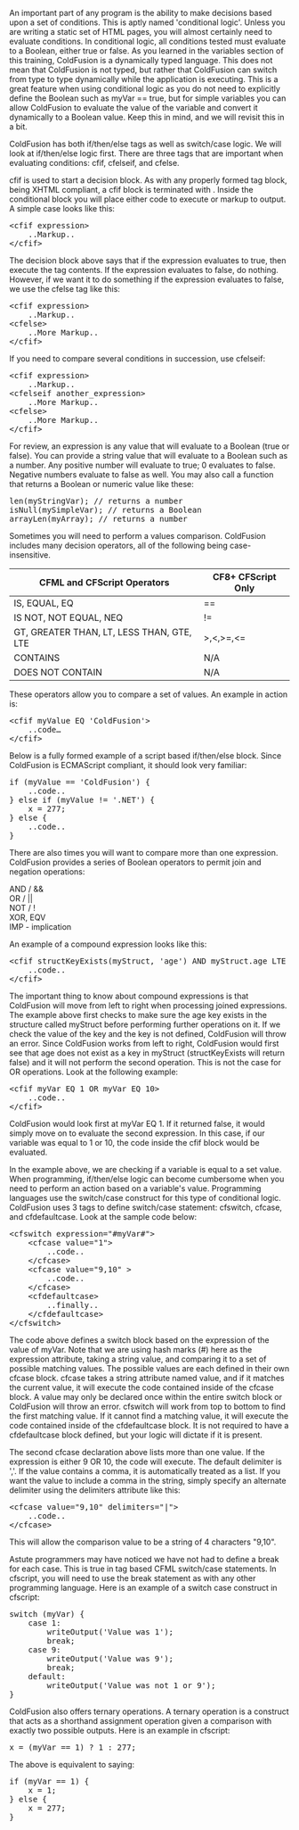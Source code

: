 <p>
	An important part of any program is the ability to make decisions based upon a set of conditions.  This is aptly named 'conditional logic'.  Unless you are writing a static set of HTML pages, you will almost certainly need to evaluate conditions.  In conditional logic, all conditions tested must evaluate to a Boolean, either true or false.  As you learned in the variables section of this training, ColdFusion is a dynamically typed language.  This does not mean that ColdFusion is not typed, but rather that ColdFusion can switch from type to type dynamically while the application is executing.  This is a great feature when using conditional logic as you do not need to explicitly define the Boolean such as <span class="code">myVar == true</span>, but for simple variables you can allow ColdFusion to evaluate the value of the variable and convert it dynamically to a Boolean value.  Keep this in mind, and we will revisit this in a bit.
</p>

<p>
	ColdFusion has both <span class="code">if/then/else</span> tags as well as <span class="code">switch/case</span> logic.  We will look at <span class="code">if/then/else</span> logic first.  There are three tags that are important when evaluating conditions: <span class="code">cfif</span>, <span class="code">cfelseif</span>, and <span class="code">cfelse</span>.
</p>

<p>
	<span class="code">cfif</span> is used to start a decision block.  As with any properly formed tag block, being XHTML compliant, a <span class="code">cfif</span> block is terminated with </cfif>. Inside the conditional block you will place either code to execute or markup to output.  A simple case looks like this:
</p>
<pre>
&lt;cfif expression>
	..Markup..
&lt;/cfif>
</pre>
<p>
	The decision block above says that if the expression evaluates to <span class="code">true</span>, then execute the tag contents.  If the expression evaluates to <span class="code">false</span>, do nothing.  However, if we want it to do something if the expression evaluates to false, we use the <span class="code">cfelse</span> tag like this:
</p>
<pre>
&lt;cfif expression>
	..Markup..
&lt;cfelse>
	..More Markup..
&lt;/cfif>
</pre>
<p>
	If you need to compare several conditions in succession, use <span class="code">cfelseif</span>:
</p>
<pre>
&lt;cfif expression>
	..Markup..
&lt;cfelseif another_expression>
	..More Markup..
&lt;cfelse>
	..More Markup..
&lt;/cfif>
</pre>
<p>
	For review, an expression is any value that will evaluate to a Boolean (<span class="code">true</span> or <span class="code">false</span>).  You can provide a string value that will evaluate to a Boolean such as a number.  Any positive number will evaluate to <span class="code">true</span>; 0 evaluates to <span class="code">false</span>.  Negative numbers evaluate to <span class="code">false</span> as well.  You may also call a function that returns a Boolean or numeric value like these:
</p>

<pre>
len(myStringVar); // returns a number
isNull(mySimpleVar); // returns a Boolean
arrayLen(myArray); // returns a number
</pre>

<p>
	Sometimes you will need to perform a values comparison.  ColdFusion includes many decision operators, all of the following being case-insensitive.
</p>

<table>
	<thead>
		<tr>
			<th>
				CFML and CFScript Operators
			</th>
			<th>
				CF8+ CFScript Only
			</th>
		</tr>
	</thead>
	<tbody>
		<tr>
			<td>
				IS, EQUAL, EQ   
			</td>
			<td>
				==
			</td>
		</tr>
		<tr>
			<td>
				IS NOT, NOT EQUAL, NEQ   
			</td>
			<td>
				!=
			</td>
		</tr>
		<tr>
			<td>
				GT, GREATER THAN, LT, LESS THAN, GTE, LTE
			</td>
			<td>
				>,<,>=,<=
			</td>
		</tr>
		<tr>
			<td>
				CONTAINS
			</td>
			<td>
				N/A
			</td>
		</tr>
		<tr>
			<td>
				DOES NOT CONTAIN
			</td>
			<td>
				N/A
			</td>
		</tr>
	</tbody>
</table>

<p>
	These operators allow you to compare a set of values.  An example in action is:
</p>
<pre>
&lt;cfif myValue EQ 'ColdFusion'>
	..code…
&lt;/cfif>
</pre>

<p>
	Below is a fully formed example of a script based <span class="code">if/then/else</span> block.  Since ColdFusion is ECMAScript compliant, it should look very familiar:
</p>

<pre>
if (myValue == 'ColdFusion') {
	..code..
} else if (myValue != '.NET') {
	x = 277;
} else {
	..code..
}
</pre>
<p>
	There are also times you will want to compare more than one expression.  ColdFusion provides a series of Boolean operators to permit join and negation operations:
</p>

<p>
AND   /   &&<br />
OR   /   ||<br />
NOT   /   !<br />
XOR, EQV<br />
IMP - implication<br />
</p>

<p>
	An example of a compound expression looks like this:
</p>

<pre>
&lt;cfif structKeyExists(myStruct, 'age') AND myStruct.age LTE 7>
	..code..
&lt;/cfif>
</pre>

<p>
	The important thing to know about compound expressions is that ColdFusion will move from left to right when processing joined expressions.  The example above first checks to make sure the <span class="code">age</span> key exists in the structure called <span class="code">myStruct</span> before performing further operations on it.  If we check the value of the key and the key is not defined, ColdFusion will throw an error.  Since ColdFusion works from left to right, ColdFusion would first see that <span class="code">age</span> does not exist as a key in <span class="code">myStruct</span> (<span class="code">structKeyExists</span> will return <span class="code">false</span>) and it will not perform the second operation.  This is not the case for <span class="code">OR</span> operations.  Look at the following example:
</p>

<pre>
&lt;cfif myVar EQ 1 OR myVar EQ 10>
	..code..
&lt;/cfif>
</pre>

<p>
	ColdFusion would look first at <span class="code">myVar EQ 1</span>.  If it returned <span class="code">false</span>, it would simply move on to evaluate the second expression.  In this case, if our variable was equal to 1 or 10, the code inside the <span class="code">cfif</span> block would be evaluated.
</p>

<p>
	In the example above, we are checking if a variable is equal to a set value.  When programming, <span class="code">if/then/else</span> logic can become cumbersome when you need to perform an action based on a variable's value.  Programming languages use the <span class="code">switch/case</span> construct for this type of conditional logic. ColdFusion uses 3 tags to define <span class="code">switch/case</span> statement: <span class="code">cfswitch</span>, <span class="code">cfcase</span>, and <span class="code">cfdefaultcase</span>.  Look at the sample code below:
</p>

<pre>
&lt;cfswitch expression="#myVar#">
	&lt;cfcase value="1">
		..code..
	&lt;/cfcase>
	&lt;cfcase value="9,10" >
		..code..
	&lt;/cfcase>
	&lt;cfdefaultcase>
		..finally..
	&lt;/cfdefaultcase>
&lt;/cfswitch>
</pre>

<p>
	The code above defines a switch block based on the expression of the value of <span class="code">myVar</span>.  Note that we are using hash marks (<span class="code">#</span>) here as the <span class="code">expression</span> attribute, taking a string value, and comparing it to a set of possible matching values.  The possible values are each defined in their own <span class="code">cfcase</span> block.  <span class="code">cfcase</span> takes a string attribute named <span class="code">value</span>, and if it matches the current value, it will execute the code contained inside of the <span class="code">cfcase</span> block.  A value may only be declared once within the entire switch block or ColdFusion will throw an error.  <span class="code">cfswitch</span> will work from top to bottom to find the first matching value.  If it cannot find a matching value, it will execute the code contained inside of the <span class="code">cfdefaultcase</span> block.  It is not required to have a <span class="code">cfdefaultcase</span> block defined, but your logic will dictate if it is present.
</p>

<p>
	The second <span class="code">cfcase</span> declaration above lists more than one value.  If the expression is either <span class="code">9 OR 10</span>, the code will execute.  The default delimiter is '<span class="code">,</span>'.  If the value contains a comma, it is automatically treated as a list.  If you want the value to include a comma in the string, simply specify an alternate delimiter using the <span class="code">delimiters</span> attribute like this:
</p>

<pre>
&lt;cfcase value="9,10" delimiters="|">
	..code..
&lt;/cfcase>
</pre>

<p>
	This will allow the comparison value to be a string of 4 characters "<span class="code">9,10</span>".
</p>

<p>
	Astute programmers may have noticed we have not had to define a break for each case.  This is true in tag based CFML <span class="code">switch/case</span> statements.  In <span class="code">cfscript</span>, you will need to use the break statement as with any other programming language.  Here is an example of a switch case construct in <span class="code">cfscript</span>:
</p>
<pre>
switch (myVar) {
	case 1:
		writeOutput('Value was 1');
		break;
	case 9:
		writeOutput('Value was 9');
		break;
	default:
		writeOutput('Value was not 1 or 9');
}
</pre>

<p>
	ColdFusion also offers ternary operations.  A ternary operation is a construct that acts as a shorthand assignment operation given a comparison with exactly two possible outputs.  Here is an example in <span class="code">cfscript</span>:
</p>

<pre>
x = (myVar == 1) ? 1 : 277;
</pre>

<p>
	The above is equivalent to saying:
</p>

<pre>
if (myVar == 1) {
	x = 1;
} else {
	x = 277;
}
</pre>